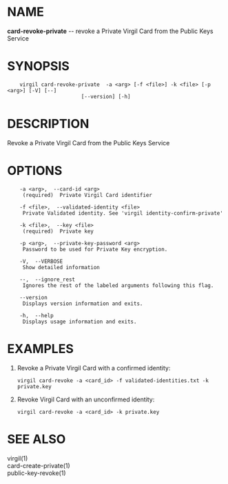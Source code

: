 NAME
====

**card-revoke-private** -- revoke a Private Virgil Card from the Public
Keys Service

SYNOPSIS
========

        virgil card-revoke-private  -a <arg> [-f <file>] -k <file> [-p <arg>] [-V] [--]
                            [--version] [-h]

DESCRIPTION
===========

Revoke a Private Virgil Card from the Public Keys Service

OPTIONS
=======

        -a <arg>,  --card-id <arg>
         (required)  Private Virgil Card identifier

        -f <file>,  --validated-identity <file>
         Private Validated identity. See 'virgil identity-confirm-private'

        -k <file>,  --key <file>
         (required)  Private key

        -p <arg>,  --private-key-password <arg>
         Password to be used for Private Key encryption.

        -V,  --VERBOSE
         Show detailed information

        --,  --ignore_rest
         Ignores the rest of the labeled arguments following this flag.

        --version
         Displays version information and exits.

        -h,  --help
         Displays usage information and exits.

EXAMPLES
========

1.  Revoke a Private Virgil Card with a confirmed identity:

        virgil card-revoke -a <card_id> -f validated-identities.txt -k private.key

2.  Revoke Virgil Card with an unconfirmed identity:

        virgil card-revoke -a <card_id> -k private.key

SEE ALSO
========

virgil(1)  
card-create-private(1)  
public-key-revoke(1)
